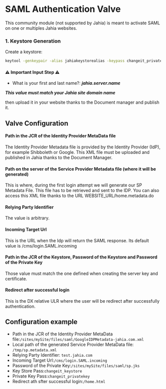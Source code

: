 # SAML Authentication Valve
This community module (not supported by Jahia) is meant to activate SAML on one or multiples Jahia websites.


### 1. Keystore Generation

Create a keystore: 
```sh
keytool -genkeypair -alias jahiakeystorealias -keypass changeit_privatekey -keystore sp.jks -storepass changeit_keystore -keyalg RSA -keysize 2048 -validity 3650
```

#### :warning: Important Input Step :warning:
- What is your first and last name?: ***jahia.server.name***

***This value must match your Jahia site domain name***

  then upload it in your website thanks to the Document manager and publish it.
  
## Valve Configuration

#### Path in the JCR of the Identity Provider MetaData file
The Identity Provider Metadata file is provided by the Identity Provider (IdP), for example Shibboleth or Google. This XML file must be uploaded and published in Jahia thanks to the Document Manager.

#### Path on the server of the Service Provider Metadata file (where it will be generated)
This is where, during the first login attempt we will generate our SP Metadata File. This file has to be retrieved and sent to the IDP. You can also access this XML file thanks to the URL WEBSITE_URL/home.metadata.do

#### Relying Party Identifier
The value is arbitrary.

#### Incoming Target Url
This is the URL when the Idp will return the SAML response. Its default value is /cms/login.SAML.incoming

#### Path in the JCR of the Keystore, Password of the Keystore and Password of the Private Key
Those value must match the one defined when creating the server key and certificate.

#### Redirect after successful login
This is the DX relative ULR where the user will be redirect after successfully authentication.

## Configuration example

- Path in the JCR of the Identity Provider MetaData file:`/sites/mySite/files/saml/GoogleIDPMetadata-jahia.com.xml`
- Local path of the generated Service Provider MetaData file:
`/tmp/sp.metadata.xml`
- Relying Party Identifier: `test.jahia.com`
- Incoming Target Url:`/cms/login.SAML.incoming`
- Password of the Private Key:`/sites/mySite/files/saml/sp.jks`
- Key Store Pass:`changeit_keystore`
- Private Key Pass:`changeit_privatekey`
- Redirect ath sfter successful login:`/home.html`
